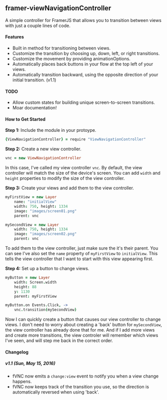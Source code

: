 ## framer-viewNavigationController
A simple controller for FramerJS that allows you to transition between views with just a couple lines of code.

#### Features
- Built in method for transitioning between views.
- Customize the transition by choosing up, down, left, or right transitions.
- Customize the movement by providing animationOptions.
- Automatically places back buttons in your flow at the top left of your views.
- Automatically transition backward, using the opposite direction of your initial transition. (v1.1)

#### TODO
- Allow custom states for building unique screen-to-screen transitions.
- Moar documentation!

#### How to Get Started

**Step 1:** Include the module in your protoype.
```coffeescript
{ViewNavigationController} = require "ViewNavigationController"
```


**Step 2:** Create a new view controller.
```coffeescript
vnc = new ViewNavigationController
```
In this case, I've called my view controller `vnc`. By default, the view controller will match the size of the device's screen. You can add `width` and `height` properties to modify the size of the view controller.


**Step 3:** Create your views and add them to the view controller.
```coffeescript
myFirstView = new Layer
	name: "initialView"
	width: 750, height: 1334
	image: "images/screen01.png"
	parent: vnc

mySecondView = new Layer
	width: 750, height: 1334
	image: "images/screen02.png"
	parent: vnc
```
To add them to the view controller, just make sure the it's their parent. You can see I've also set the `name` property of `myFirstView` to `initialView`. This tells the view controller that I want to start with this view appearing first.


**Step 4:** Set up a button to change views.
```coffeescript
myButton = new Layer
	width: Screen.width
	height: 88
	y: 1130
	parent: myFirstView

myButton.on Events.Click, ->
	vnc.transition(mySecondView)
```
Now I can quickly create a button that causes our view controller to change views. I don't need to worry about creating a 'back' button for `mySecondView`, the view controller has already done that for me. And if I add more views and create more transitions, the view controler will remember which views I've seen, and will step me back in the correct order.

#### Changelog

##### v1.1 (Sun, May 15, 2016)
- fVNC now emits a `change:view` event to notify you when a view change happens.
- fVNC now keeps track of the transition you use, so the direction is automatically reversed when using 'back'.